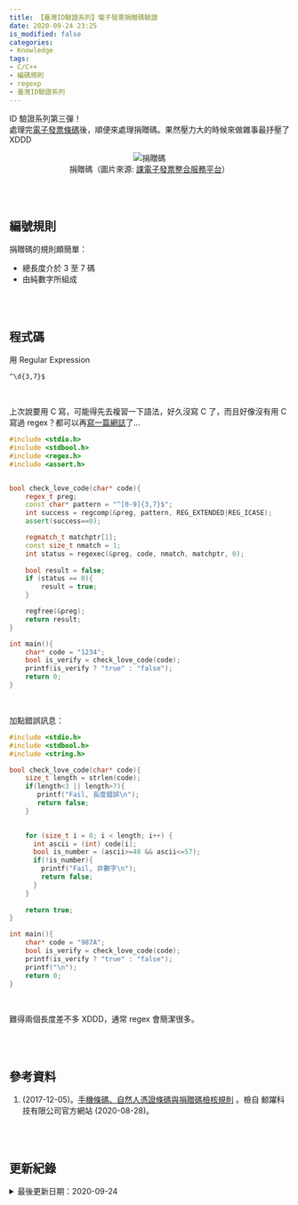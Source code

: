 ```yaml
---
title: 【臺灣ID驗證系列】電子發票捐贈碼驗證
date: 2020-09-24 23:25
is_modified: false
categories:
- Knowledge
tags:
- C/C++
- 編碼規則
- regexp
- 臺灣ID驗證系列
--- 
```


ID 驗證系列第三彈！     
處理完[電子發票條碼](/Check-E-Government-Uniform-Invoice)後，順便來處理捐贈碼。果然壓力大的時候來做雜事最抒壓了 XDDD 
<!--more-->

<center> <img src="https://i.imgur.com/Fl4uKtL.png?1" alt="捐贈碼"></center>
<center class="imgtext">捐贈碼（圖片來源: <a href="https://www.einvoice.nat.gov.tw/ein_upload/html/ESQ/ESQ601W.htmll" class="imgtext">課電子發票整合服務平台</a>）</center>

<br><br> 

## 編號規則
捐贈碼的規則頗簡單：
- 總長度介於 3 至 7 碼
- 由純數字所組成


<br><br>

## 程式碼
用 Regular Expression 
```
^\d{3,7}$
```

<br> 

上次說要用 C 寫，可能得先去複習一下語法，好久沒寫 C 了，而且好像沒有用 C 寫過 regex？都可以再[寫一篇網誌](/Regular-Expressions-in-C)了...

```cpp
#include <stdio.h>
#include <stdbool.h>
#include <regex.h>  
#include <assert.h>


bool check_love_code(char* code){
    regex_t preg; 
    const char* pattern = "^[0-9]{3,7}$";
    int success = regcomp(&preg, pattern, REG_EXTENDED|REG_ICASE); 
    assert(success==0);

    regmatch_t matchptr[1];
    const size_t nmatch = 1;   
    int status = regexec(&preg, code, nmatch, matchptr, 0); 
    
    bool result = false;
    if (status == 0){
        result = true;
    }

    regfree(&preg);    
    return result;
}

int main(){
    char* code = "1234"; 
    bool is_verify = check_love_code(code);
    printf(is_verify ? "true" : "false");
    return 0;
}
```

<br>

加點錯誤訊息：
```cpp
#include <stdio.h>
#include <stdbool.h>
#include <string.h>

bool check_love_code(char* code){ 
    size_t length = strlen(code);
    if(length<3 || length>7){
       printf("Fail, 長度錯誤\n");
       return false;
    }

 
    for (size_t i = 0; i < length; i++) {
      int ascii = (int) code[i];
      bool is_number = (ascii>=48 && ascii<=57);
      if(!is_number){
        printf("Fail, 非數字\n");
        return false;
      }
    }
  
    return true;
}

int main(){
    char* code = "987A"; 
    bool is_verify = check_love_code(code);
    printf(is_verify ? "true" : "false");
    printf("\n");
    return 0;
}
```

<br>
 
難得兩個長度差不多 XDDD，通常 regex 會簡潔很多。


<br><br> 

## 參考資料 
1. (2017-12-05)。[手機條碼、自然人憑證條碼與捐贈碼檢核規則](https://www.cetustek.com.tw/news.php?id=186) 。檢自 鯨躍科技有限公司官方網站 (2020-08-28)。

<br><br> 

## 更新紀錄
<details>
  <summary>最後更新日期：2020-09-24</summary>
  <ul class="timestamp">
    　<li>2020-09-24 發布</li>
    　<li>2020-09-11 完稿</li>
    　<li>2020-08-28 起稿</li>
  </ul>
</details>